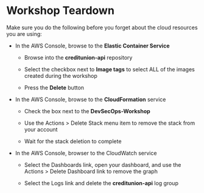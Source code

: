 # Workshop Teardown

Make sure you do the following before you forget about the cloud resources you are using:

- In the AWS Console, browse to the **Elastic Container Service**

    - Browse into the **creditunion-api** repository

    - Select the checkbox next to **Image tags** to select ALL of the images created during the workshop

    - Press the **Delete** button

- In the AWS Console, browse to the **CloudFormation** service

    - Check the box next to the **DevSecOps-Workshop**

    - Use the Actions > Delete Stack menu item to remove the stack from your account

    - Wait for the stack deletion to complete

- In the AWS Console, browser to the CloudWatch service

    - Select the Dashboards link, open your dashboard, and use the Actions > Delete Dashboard link to remove the graph

    - Select the Logs link and delete the **creditunion-api** log group